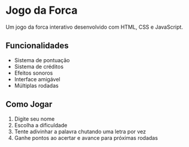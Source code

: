 # Jogo da Forca

Um jogo da forca interativo desenvolvido com HTML, CSS e JavaScript.

## Funcionalidades

- Sistema de pontuação
- Sistema de créditos
- Efeitos sonoros
- Interface amigável
- Múltiplas rodadas

## Como Jogar

1. Digite seu nome
2. Escolha a dificuldade
3. Tente adivinhar a palavra chutando uma letra por vez
4. Ganhe pontos ao acertar e avance para próximas rodadas
